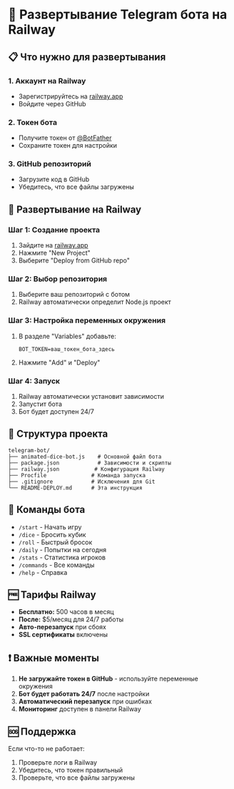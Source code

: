 # 🚀 Развертывание Telegram бота на Railway

## 📋 Что нужно для развертывания

### 1. Аккаунт на Railway
- Зарегистрируйтесь на [railway.app](https://railway.app/)
- Войдите через GitHub

### 2. Токен бота
- Получите токен от [@BotFather](https://t.me/BotFather)
- Сохраните токен для настройки

### 3. GitHub репозиторий
- Загрузите код в GitHub
- Убедитесь, что все файлы загружены

## 🚂 Развертывание на Railway

### Шаг 1: Создание проекта
1. Зайдите на [railway.app](https://railway.app/)
2. Нажмите "New Project"
3. Выберите "Deploy from GitHub repo"

### Шаг 2: Выбор репозитория
1. Выберите ваш репозиторий с ботом
2. Railway автоматически определит Node.js проект

### Шаг 3: Настройка переменных окружения
1. В разделе "Variables" добавьте:
   ```
   BOT_TOKEN=ваш_токен_бота_здесь
   ```
2. Нажмите "Add" и "Deploy"

### Шаг 4: Запуск
1. Railway автоматически установит зависимости
2. Запустит бота
3. Бот будет доступен 24/7

## 🔧 Структура проекта

```
telegram-bot/
├── animated-dice-bot.js    # Основной файл бота
├── package.json            # Зависимости и скрипты
├── railway.json           # Конфигурация Railway
├── Procfile              # Команда запуска
├── .gitignore            # Исключения для Git
└── README-DEPLOY.md      # Эта инструкция
```

## 📱 Команды бота

- `/start` - Начать игру
- `/dice` - Бросить кубик
- `/roll` - Быстрый бросок
- `/daily` - Попытки на сегодня
- `/stats` - Статистика игроков
- `/commands` - Все команды
- `/help` - Справка

## 🆓 Тарифы Railway

- **Бесплатно:** 500 часов в месяц
- **После:** $5/месяц для 24/7 работы
- **Авто-перезапуск** при сбоях
- **SSL сертификаты** включены

## ❗ Важные моменты

1. **Не загружайте токен в GitHub** - используйте переменные окружения
2. **Бот будет работать 24/7** после настройки
3. **Автоматический перезапуск** при ошибках
4. **Мониторинг** доступен в панели Railway

## 🆘 Поддержка

Если что-то не работает:
1. Проверьте логи в Railway
2. Убедитесь, что токен правильный
3. Проверьте, что все файлы загружены

